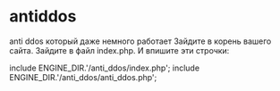 # antiddos
 anti ddos который даже немного работает
Зайдите в корень вашего сайта.
Зайдите в файл index.php.
И впишите эти строчки:

include ENGINE_DIR.'/anti_ddos/index.php';
include ENGINE_DIR.'/anti_ddos/anti_ddos.php';